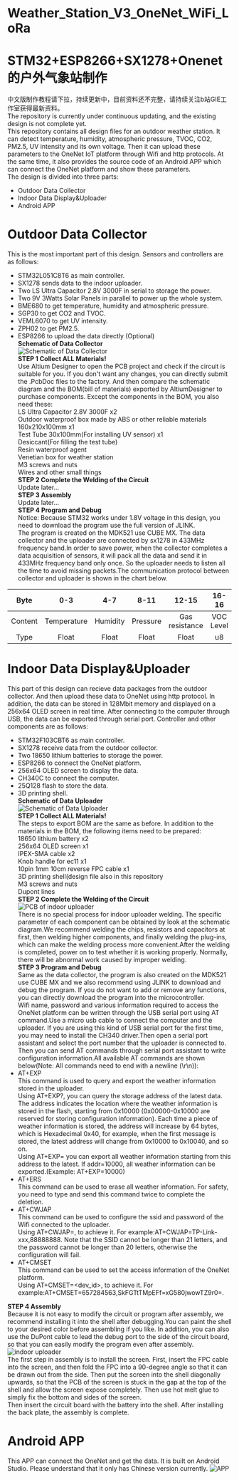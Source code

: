 # Weather_Station_V3_OneNet_WiFi_LoRa
STM32+ESP8266+SX1278+Onenet的户外气象站制作
================
中文版制作教程请下拉，持续更新中，目前资料还不完整，请持续关注b站GIE工作室获得最新资料。  
The repository is currently under continuous updating, and the existing design is not complete yet.   
This repository contains all design files for an outdoor weather station. It can detect temperature, humidity, atmospheric pressure, TVOC, CO2, PM2.5, UV intensity and its own voltage. Then it can upload these parameters to the OneNet IoT platform through Wifi and http protocols. At the same time, it also provides the source code of an Android APP which can connect the OneNet platform and show these parameters.  
The design is divided into three parts:  
* Outdoor Data Collector
* Indoor Data Display&Uploader
* Android APP
# Outdoor Data Collector
This is the most important part of this design. Sensors and controllers are as follows:  
* STM32L051C8T6 as main controller.  
* SX1278 sends data to the indoor uploader.  
* Two LS Ultra Capacitor 2.8V 3000F in serial to storage the power.  
* Two 9V 3Watts Solar Panels in parallel to power up the whole system.  
* BME680 to get temperature, humidity and atmospheric pressure.  
* SGP30 to get CO2 and TVOC.  
* VEML6070 to get UV intensity.  
* ZPH02 to get PM2.5.  
* ESP8266 to upload the data directly (Optional)  
**Schematic of Data Collector**  
![Schematic of Data Collector](fig/sch_outdoor.jpg)  
**STEP 1 Collect ALL Materials!**  
Use Altium Designer to open the PCB project and check if the circuit is suitable for you. If you don't want any changes, you can directly submit the .PcbDoc files to the factory. And then compare the schematic diagram and the BOM(bill of materials) exported by AltiumDesigner to purchase components. Except the components in the BOM, you also need these:  
LS Ultra Capacitor 2.8V 3000F x2  
Outdoor waterproof box made by ABS or other reliable materials 160x210x100mm x1  
Test Tube 30x100mm(For installing UV sensor) x1  
Desiccant(For filling the test tube)  
Resin waterproof agent  
Venetian box for weather station  
M3 screws and nuts  
Wires and other small things  
**STEP 2 Complete the Welding of the Circuit**  
Update later...  
**STEP 3 Assembly**  
Update later...  
**STEP 4 Program and Debug**  
Notice: Because STM32 works under 1.8V voltage in this design, you need to download the program use the full version of JLINK.  
The program is created on the MDK521 use CUBE MX. The data collector and the uploader are connected by sx1278 in 433MHz frequency band.In order to save power, when the collector completes a data acquisition of sensors, it will pack all the data and send it in 433MHz frequency band only once. So the uploader needs to listen all the time to avoid missing packets.The communication protocol between collector and uploader is shown in the chart below.  

|  Byte  | 0-3 | 4-7 | 8-11 | 12-15 | 16-16 | 17-20 | 21-22 | 23-24 | 25-26 | 27-30 |
| :----: | :----: | :----: | :----: | :----: | :----: | :----: | :----: | :----: | :----: | :----: |
| Content | Temperature | Humidity | Pressure | Gas resistance | VOC Level | PM2.5 | UV | CO2 | TVOC | Voltage |
| Type | Float | Float | Float | Float | u8 | u32 | u16 | u16 | u16 | Float |
  
# Indoor Data Display&Uploader
This part of this design can recieve data packages from the outdoor collector. And then upload these data to OneNet using http protocol. In addition, the data can be stored in  128Mbit memory and displayed on a 256x64 OLED screen in real time. After connecting to the computer through USB, the data can be exported through serial port. Controller and other components are as follows:  
* STM32F103CBT6 as main controller.  
* SX1278 receive data from the outdoor collector.  
* Two 18650 lithium batteries to storage the power.    
* ESP8266 to connect the OneNet platform.  
* 256x64 OLED screen to display the data.  
* CH340C to connect the computer.  
* 25Q128 flash to store the data.  
* 3D printing shell.  
**Schematic of Data Uploader**  
![Schematic of Data Uploader](fig/sch_indoor.jpg)  
**STEP 1 Collect ALL Materials!**  
The steps to export BOM are the same as before. In addition to the materials in the BOM, the following items need to be prepared:  
18650 lithium battery x2  
256x64 OLED screen x1  
IPEX-SMA cable x2  
Knob handle for ec11 x1  
10pin 1mm 10cm reverse FPC cable  x1  
3D printing shell(design file also in this repository  
M3 screws and nuts  
Dupont lines  
**STEP 2 Complete the Welding of the Circuit**  
![PCB of indoor uploader](fig/fig_indoor_pcb.jpg)  
There is no special process for indoor uploader welding. The specific parameter of each component can be obtained by look at the schematic diagram.We recommend welding the chips, resistors and capacitors at first, then welding higher components, and finally welding the plug-ins, which can make the welding process more convenient.After the welding is completed, power on to test whether it is working properly. Normally, there will be abnormal work caused by improper welding.     
**STEP 3 Program and Debug**  
Same as the data collector, the program is also created on the MDK521 use CUBE MX and we also recommend using JLINK to download and debug the program. If you do not want to add or remove any functions, you can directly download the program into the microcontroller.  
Wifi name, password and various information required to access the OneNet platform can be written through the USB serial port using AT command.Use a micro usb cable to connect the computer and the uploader. If you are using this kind of USB serial port for the first time, you may need to install the CH340 driver.Then open a serial port assistant and select the port number that the uploader is connected to. Then you can send AT commands through serial port assistant to write configuration information.All available AT commands are shown below(Note: All commands need to end with a newline (\r\n)):  
* AT+EXP  
This command is used to query and export the weather information stored in the uploader.  
Using AT+EXP?, you can query the storage address of the latest data. The address indicates the location where the weather information is stored in the flash, starting from 0x10000 (0x00000-0x10000 are reserved for storing configuration information). Each time a piece of weather information is stored, the address will increase by 64 bytes, which is Hexadecimal 0x40, for example, when the first message is stored, the latest address will change from 0x10000 to 0x10040, and so on.  
Using AT+EXP=<addr> you can export all weather information starting from this address to the latest. If addr=10000, all weather information can be exported.(Example: AT+EXP=10000)  
* AT+ERS  
This command can be used to erase all weather information. For safety, you need to type and send this command twice to complete the deletion.  
* AT+CWJAP  
This command can be used to configure the ssid and password of the Wifi connected to the uploader.  
Using AT+CWJAP=<WiFi SSID>,<WiFi password> to achieve it. For example:AT+CWJAP=TP-Link-xxx,88888888. Note that the SSID cannot be longer than 21 letters, and the password cannot be longer than 20 letters, otherwise the configuration will fail.  
* AT+CMSET  
This command can be used to set the access information of the OneNet platform.  
Using AT+CMSET=<dev_id>,<API-key> to achieve it. For example:AT+CMSET=657284563,SkFGTtTMpEFf=xG580jwowTZ9r0=.
  
**STEP 4 Assembly**  
Because it is not easy to modify the circuit or program after assembly, we recommend installing it into the shell after debugging.You can paint the shell to your desired color before assembling if you like. In addition, you can also use the DuPont cable to lead the debug port to the side of the circuit board, so that you can easily modify the program even after assembly.  
![indoor uploader](fig/fig_indoor.jpg)  
The first step in assembly is to install the screen. First, insert the FPC cable into the screen, and then fold the FPC into a 90-degree angle so that it can be drawn out from the side. Then put the screen into the shell diagonally upwards, so that the PCB of the screen is stuck in the gap at the top of the shell and allow the screen expose completely. Then use hot melt glue to simply fix the bottom and sides of the screen.  
Then insert the circuit board with the battery into the shell. After installing the back plate, the assembly is complete.
# Android APP
This APP can connect the OneNet and get the data. It is built on Android Studio. Please understand that it only has Chinese version currently.
![APP](fig/fig_app.jpg)  
